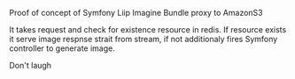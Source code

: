 Proof of concept of Symfony Liip Imagine Bundle proxy to AmazonS3

It takes request and check for existence resource in redis. If resource exists it serve image respnse strait from stream, if not additionaly fires Symfony controller to generate image.

Don't laugh
